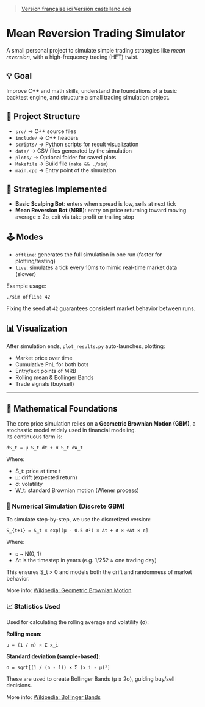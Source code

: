 > [Version française ici ](README_fr.md)
> [Versión castellano acá ](Readme_es.md)
# Mean Reversion Trading Simulator

A small personal project to simulate simple trading strategies like *mean reversion*, with a high-frequency trading (HFT) twist.

## 💡 Goal

Improve C++ and math skills, understand the foundations of a basic backtest engine, and structure a small trading simulation project.

## 📁 Project Structure

- `src/` → C++ source files
- `include/` → C++ headers
- `scripts/` → Python scripts for result visualization
- `data/` → CSV files generated by the simulation
- `plots/` → Optional folder for saved plots
- `Makefile` → Build file (`make && ./sim`)
- `main.cpp` → Entry point of the simulation

## 🤖 Strategies Implemented

- **Basic Scalping Bot**: enters when spread is low, sells at next tick
- **Mean Reversion Bot (MRB)**: entry on price returning toward moving average ± 2σ, exit via take profit or trailing stop

## 🕹️ Modes

- `offline`: generates the full simulation in one run (faster for plotting/testing)
- `live`: simulates a tick every 10ms to mimic real-time market data (slower)

Example usage:

```
./sim offline 42
```

Fixing the seed at `42` guarantees consistent market behavior between runs.

## 📊 Visualization

After simulation ends, `plot_results.py` auto-launches, plotting:

- Market price over time
- Cumulative PnL for both bots
- Entry/exit points of MRB
- Rolling mean & Bollinger Bands
- Trade signals (buy/sell)

---

## 🧠 Mathematical Foundations

The core price simulation relies on a **Geometric Brownian Motion (GBM)**, a stochastic model widely used in financial modeling.  
Its continuous form is:

    dS_t = μ S_t dt + σ S_t dW_t

Where:
- S_t: price at time t
- μ: drift (expected return)
- σ: volatility
- W_t: standard Brownian motion (Wiener process)

### 🧮 Numerical Simulation (Discrete GBM)

To simulate step-by-step, we use the discretized version:

    S_{t+1} = S_t × exp[(μ - 0.5 σ²) × Δt + σ × √Δt × ε]

Where:
- ε ~ N(0, 1)
- Δt is the timestep in years (e.g. 1/252 ≈ one trading day)

This ensures S_t > 0 and models both the drift and randomness of market behavior.

More info: [Wikipedia: Geometric Brownian Motion](https://en.wikipedia.org/wiki/Geometric_Brownian_motion)

### 📈 Statistics Used

Used for calculating the rolling average and volatility (σ):

**Rolling mean:**

    μ = (1 / n) × Σ x_i

**Standard deviation (sample-based):**

    σ = sqrt[(1 / (n - 1)) × Σ (x_i - μ)²]

These are used to create Bollinger Bands (μ ± 2σ), guiding buy/sell decisions.

More info: [Wikipedia: Bollinger Bands](https://en.wikipedia.org/wiki/Bollinger_Bands)
